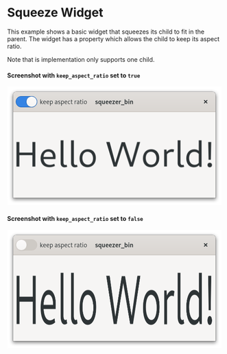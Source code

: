 # Squeeze Widget

This example shows a basic widget that squeezes its child to fit in the parent. The widget has a property which allows the child to keep its aspect ratio.

Note that is implementation only supports one child.

#### Screenshot with `keep_aspect_ratio` set to `true`

![Screenshot](screenshot1.png)

#### Screenshot with `keep_aspect_ratio` set to `false`

![Screenshot](screenshot2.png)
